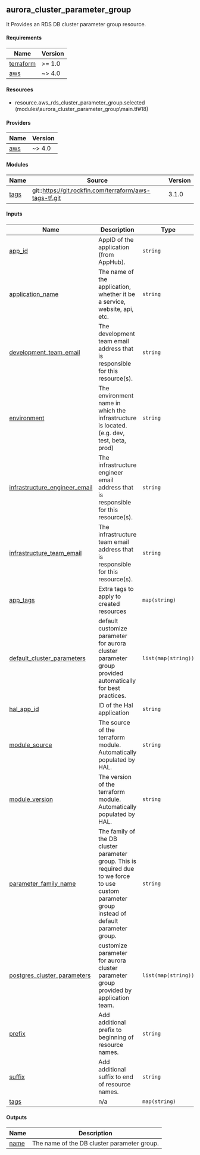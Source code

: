 ## aurora\_cluster\_parameter\_group

It Provides an RDS DB cluster parameter group resource.

<!-- BEGIN_TF_DOCS -->


#### Requirements

| Name | Version |
|------|---------|
| <a name="requirement_terraform"></a> [terraform](#requirement\_terraform) | >= 1.0 |
| <a name="requirement_aws"></a> [aws](#requirement\_aws) | ~> 4.0 |

#### Resources

- resource.aws_rds_cluster_parameter_group.selected (modules\aurora_cluster_parameter_group\main.tf#18)

#### Providers

| Name | Version |
|------|---------|
| <a name="provider_aws"></a> [aws](#provider\_aws) | ~> 4.0 |

#### Modules

| Name | Source | Version |
|------|--------|---------|
| <a name="module_tags"></a> [tags](#module\_tags) | git::https://git.rockfin.com/terraform/aws-tags-tf.git | 3.1.0 |

#### Inputs

| Name | Description | Type | Default | Required |
|------|-------------|------|---------|:--------:|
| <a name="input_app_id"></a> [app\_id](#input\_app\_id) | AppID of the application (from AppHub). | `string` | n/a | yes |
| <a name="input_application_name"></a> [application\_name](#input\_application\_name) | The name of the application, whether it be a service, website, api, etc. | `string` | n/a | yes |
| <a name="input_development_team_email"></a> [development\_team\_email](#input\_development\_team\_email) | The development team email address that is responsible for this resource(s). | `string` | n/a | yes |
| <a name="input_environment"></a> [environment](#input\_environment) | The environment name in which the infrastructure is located. (e.g. dev, test, beta, prod) | `string` | n/a | yes |
| <a name="input_infrastructure_engineer_email"></a> [infrastructure\_engineer\_email](#input\_infrastructure\_engineer\_email) | The infrastructure engineer email address that is responsible for this resource(s). | `string` | n/a | yes |
| <a name="input_infrastructure_team_email"></a> [infrastructure\_team\_email](#input\_infrastructure\_team\_email) | The infrastructure team email address that is responsible for this resource(s). | `string` | n/a | yes |
| <a name="input_app_tags"></a> [app\_tags](#input\_app\_tags) | Extra tags to apply to created resources | `map(string)` | `{}` | no |
| <a name="input_default_cluster_parameters"></a> [default\_cluster\_parameters](#input\_default\_cluster\_parameters) | default customize parameter for aurora cluster parameter group provided automatically for best practices. | `list(map(string))` | `[]` | no |
| <a name="input_hal_app_id"></a> [hal\_app\_id](#input\_hal\_app\_id) | ID of the Hal application | `string` | `null` | no |
| <a name="input_module_source"></a> [module\_source](#input\_module\_source) | The source of the terraform module.  Automatically populated by HAL. | `string` | `""` | no |
| <a name="input_module_version"></a> [module\_version](#input\_module\_version) | The version of the terraform module.  Automatically populated by HAL. | `string` | `""` | no |
| <a name="input_parameter_family_name"></a> [parameter\_family\_name](#input\_parameter\_family\_name) | The family of the DB cluster parameter group. This is required due to we force to use custom parameter group instead of default parameter group. | `string` | `"aurora-postgresql12"` | no |
| <a name="input_postgres_cluster_parameters"></a> [postgres\_cluster\_parameters](#input\_postgres\_cluster\_parameters) | customize parameter for aurora cluster parameter group provided by application team. | `list(map(string))` | `[]` | no |
| <a name="input_prefix"></a> [prefix](#input\_prefix) | Add additional prefix to beginning of resource names. | `string` | `""` | no |
| <a name="input_suffix"></a> [suffix](#input\_suffix) | Add additional suffix to end of resource names. | `string` | `""` | no |
| <a name="input_tags"></a> [tags](#input\_tags) | n/a | `map(string)` | `{}` | no |

#### Outputs

| Name | Description |
|------|-------------|
| <a name="output_name"></a> [name](#output\_name) | The name of the DB cluster parameter group. |

<!-- END_TF_DOCS -->